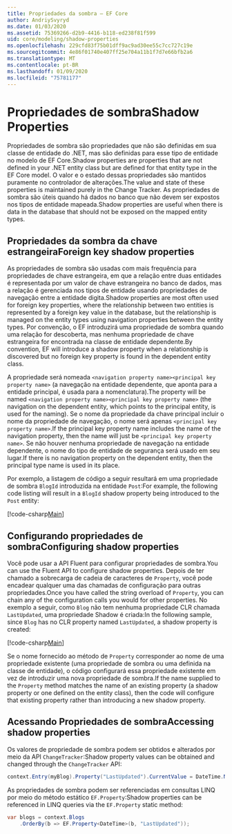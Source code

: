 ```yaml
---
title: Propriedades da sombra – EF Core
author: AndriySvyryd
ms.date: 01/03/2020
ms.assetid: 75369266-d2b9-4416-b118-ed238f81f599
uid: core/modeling/shadow-properties
ms.openlocfilehash: 229cfd83f75b01dff9ac9ad30ee55c7cc727c19e
ms.sourcegitcommit: 4e86f01740e407ff25e704a11b1f7d7e66bfb2a6
ms.translationtype: MT
ms.contentlocale: pt-BR
ms.lasthandoff: 01/09/2020
ms.locfileid: "75781177"
---
```

# <a name="shadow-properties"></a><span data-ttu-id="94409-102">Propriedades de sombra</span><span class="sxs-lookup"><span data-stu-id="94409-102">Shadow Properties</span></span>

<span data-ttu-id="94409-103">Propriedades de sombra são propriedades que não são definidas em sua classe de entidade do .NET, mas são definidas para esse tipo de entidade no modelo de EF Core.</span><span class="sxs-lookup"><span data-stu-id="94409-103">Shadow properties are properties that are not defined in your .NET entity class but are defined for that entity type in the EF Core model.</span></span> <span data-ttu-id="94409-104">O valor e o estado dessas propriedades são mantidos puramente no controlador de alterações.</span><span class="sxs-lookup"><span data-stu-id="94409-104">The value and state of these properties is maintained purely in the Change Tracker.</span></span> <span data-ttu-id="94409-105">As propriedades de sombra são úteis quando há dados no banco que não devem ser expostos nos tipos de entidade mapeada.</span><span class="sxs-lookup"><span data-stu-id="94409-105">Shadow properties are useful when there is data in the database that should not be exposed on the mapped entity types.</span></span>

## <a name="foreign-key-shadow-properties"></a><span data-ttu-id="94409-106">Propriedades da sombra da chave estrangeira</span><span class="sxs-lookup"><span data-stu-id="94409-106">Foreign key shadow properties</span></span>

<span data-ttu-id="94409-107">As propriedades de sombra são usadas com mais frequência para propriedades de chave estrangeira, em que a relação entre duas entidades é representada por um valor de chave estrangeira no banco de dados, mas a relação é gerenciada nos tipos de entidade usando propriedades de navegação entre a entidade digita.</span><span class="sxs-lookup"><span data-stu-id="94409-107">Shadow properties are most often used for foreign key properties, where the relationship between two entities is represented by a foreign key value in the database, but the relationship is managed on the entity types using navigation properties between the entity types.</span></span> <span data-ttu-id="94409-108">Por convenção, o EF introduzirá uma propriedade de sombra quando uma relação for descoberta, mas nenhuma propriedade de chave estrangeira for encontrada na classe de entidade dependente.</span><span class="sxs-lookup"><span data-stu-id="94409-108">By convention, EF will introduce a shadow property when a relationship is discovered but no foreign key property is found in the dependent entity class.</span></span>

<span data-ttu-id="94409-109">A propriedade será nomeada `<navigation property name><principal key property name>` (a navegação na entidade dependente, que aponta para a entidade principal, é usada para a nomenclatura).</span><span class="sxs-lookup"><span data-stu-id="94409-109">The property will be named `<navigation property name><principal key property name>` (the navigation on the dependent entity, which points to the principal entity, is used for the naming).</span></span> <span data-ttu-id="94409-110">Se o nome da propriedade da chave principal incluir o nome da propriedade de navegação, o nome será apenas `<principal key property name>`.</span><span class="sxs-lookup"><span data-stu-id="94409-110">If the principal key property name includes the name of the navigation property, then the name will just be `<principal key property name>`.</span></span> <span data-ttu-id="94409-111">Se não houver nenhuma propriedade de navegação na entidade dependente, o nome do tipo de entidade de segurança será usado em seu lugar.</span><span class="sxs-lookup"><span data-stu-id="94409-111">If there is no navigation property on the dependent entity, then the principal type name is used in its place.</span></span>

<span data-ttu-id="94409-112">Por exemplo, a listagem de código a seguir resultará em uma propriedade de sombra `BlogId` introduzida na entidade `Post`:</span><span class="sxs-lookup"><span data-stu-id="94409-112">For example, the following code listing will result in a `BlogId` shadow property being introduced to the `Post` entity:</span></span>

[!code-csharp[Main](../../../samples/core/Modeling/Conventions/ShadowForeignKey.cs?name=Conventions&highlight=21-23)]

## <a name="configuring-shadow-properties"></a><span data-ttu-id="94409-113">Configurando propriedades de sombra</span><span class="sxs-lookup"><span data-stu-id="94409-113">Configuring shadow properties</span></span>

<span data-ttu-id="94409-114">Você pode usar a API Fluent para configurar propriedades de sombra.</span><span class="sxs-lookup"><span data-stu-id="94409-114">You can use the Fluent API to configure shadow properties.</span></span> <span data-ttu-id="94409-115">Depois de ter chamado a sobrecarga de cadeia de caracteres de `Property`, você pode encadear qualquer uma das chamadas de configuração para outras propriedades.</span><span class="sxs-lookup"><span data-stu-id="94409-115">Once you have called the string overload of `Property`, you can chain any of the configuration calls you would for other properties.</span></span> <span data-ttu-id="94409-116">No exemplo a seguir, como `Blog` não tem nenhuma propriedade CLR chamada `LastUpdated`, uma propriedade Shadow é criada:</span><span class="sxs-lookup"><span data-stu-id="94409-116">In the following sample, since `Blog` has no CLR property named `LastUpdated`, a shadow property is created:</span></span>

[!code-csharp[Main](../../../samples/core/Modeling/FluentAPI/ShadowProperty.cs?name=ShadowProperty&highlight=8)]

<span data-ttu-id="94409-117">Se o nome fornecido ao método de `Property` corresponder ao nome de uma propriedade existente (uma propriedade de sombra ou uma definida na classe de entidade), o código configurará essa propriedade existente em vez de introduzir uma nova propriedade de sombra.</span><span class="sxs-lookup"><span data-stu-id="94409-117">If the name supplied to the `Property` method matches the name of an existing property (a shadow property or one defined on the entity class), then the code will configure that existing property rather than introducing a new shadow property.</span></span>

## <a name="accessing-shadow-properties"></a><span data-ttu-id="94409-118">Acessando Propriedades de sombra</span><span class="sxs-lookup"><span data-stu-id="94409-118">Accessing shadow properties</span></span>

<span data-ttu-id="94409-119">Os valores de propriedade de sombra podem ser obtidos e alterados por meio da API `ChangeTracker`:</span><span class="sxs-lookup"><span data-stu-id="94409-119">Shadow property values can be obtained and changed through the `ChangeTracker` API:</span></span>

``` csharp
context.Entry(myBlog).Property("LastUpdated").CurrentValue = DateTime.Now;
```

<span data-ttu-id="94409-120">As propriedades de sombra podem ser referenciadas em consultas LINQ por meio do método estático `EF.Property`:</span><span class="sxs-lookup"><span data-stu-id="94409-120">Shadow properties can be referenced in LINQ queries via the `EF.Property` static method:</span></span>

``` csharp
var blogs = context.Blogs
    .OrderBy(b => EF.Property<DateTime>(b, "LastUpdated"));
```
